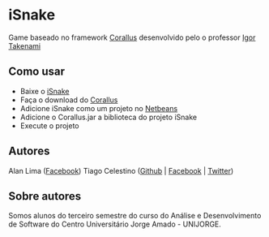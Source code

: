 iSnake
======

Game baseado no framework [Corallus](https://github.com/itakenami/corralus) desenvolvido pelo o professor [Igor Takenami](https://github.com/itakenami)

Como usar
---------

* Baixe o [iSnake](https://github.com/tcelestino/iSnake/zipball/master)
* Faça o download do [Corallus](https://github.com/itakenami/corralus/downloads)
* Adicione iSnake como um projeto no [Netbeans](http://netbeans.org/)
* Adicione o Corallus.jar a biblioteca do projeto iSnake
* Execute o projeto

Autores
-------

Alan Lima ([Facebook](https://www.facebook.com/alan.makau))
Tiago Celestino ([Github](http://github.com/tcelestino) | [Facebook](https://www.facebook.com/tcelestino) | [Twitter](http://twitter.com/tcelestino))

Sobre autores
-------------

Somos alunos do terceiro semestre do curso do Análise e Desenvolvimento de Software do Centro Universitário Jorge Amado - UNIJORGE.
